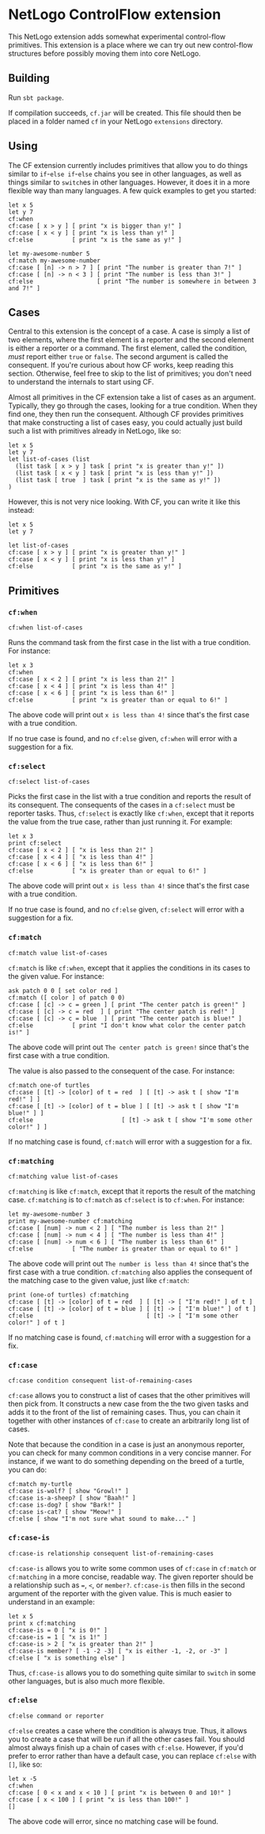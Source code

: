 
# NetLogo ControlFlow extension

This NetLogo extension adds somewhat experimental control-flow primitives. This extension is a place where we can try out new control-flow structures before possibly moving them into core NetLogo.

## Building

Run `sbt package`.

If compilation succeeds, `cf.jar` will be created. This file should then be placed in a folder named `cf` in your NetLogo `extensions` directory.

## Using

The CF extension currently includes primitives that allow you to do things similar to `if`-`else if`-`else` chains you see in other languages, as well as things similar to `switch`es in other languages. However, it does it in a more flexible way than many languages. A few quick examples to get you started:

```
let x 5
let y 7
cf:when
cf:case [ x > y ] [ print "x is bigger than y!" ]
cf:case [ x < y ] [ print "x is less than y!" ]
cf:else           [ print "x is the same as y!" ]
```

```
let my-awesome-number 5
cf:match my-awesome-number
cf:case [ [n] -> n > 7 ] [ print "The number is greater than 7!" ]
cf:case [ [n] -> n < 3 ] [ print "The number is less than 3!" ]
cf:else                  [ print "The number is somewhere in between 3 and 7!" ]
```

## Cases

Central to this extension is the concept of a case. A case is simply a list of two elements, where the first element is a reporter and the second element is either a reporter or a command. The first element, called the condition, *must* report either `true` or `false`. The second argument is called the consequent. If you're curious about how CF works, keep reading this section. Otherwise, feel free to skip to the list of primitives; you don't need to understand the internals to start using CF.

Almost all primitives in the CF extension take a list of cases as an argument. Typically, they go through the cases, looking for a true condition. When they find one, they then run the consequent. Although CF provides primitives that make constructing a list of cases easy, you could actually just build such a list with primitives already in NetLogo, like so:

```
let x 5
let y 7
let list-of-cases (list
  (list task [ x > y ] task [ print "x is greater than y!" ])
  (list task [ x < y ] task [ print "x is less than y!" ])
  (list task [ true  ] task [ print "x is the same as y!" ])
)
```

However, this is not very nice looking. With CF, you can write it like this instead:

```
let x 5
let y 7

let list-of-cases
cf:case [ x > y ] [ print "x is greater than y!" ]
cf:case [ x < y ] [ print "x is less than y!" ]
cf:else           [ print "x is the same as y!" ]
```


## Primitives


### `cf:when`

```NetLogo
cf:when list-of-cases
```


Runs the command task from the first case in the list with a true condition. For instance:

```NetLogo
let x 3
cf:when
cf:case [ x < 2 ] [ print "x is less than 2!" ]
cf:case [ x < 4 ] [ print "x is less than 4!" ]
cf:case [ x < 6 ] [ print "x is less than 6!" ]
cf:else           [ print "x is greater than or equal to 6!" ]
```

The above code will print out `x is less than 4!` since that's the first case with a true condition.

If no true case is found, and no `cf:else` given, `cf:when` will error with a suggestion for a fix.


### `cf:select`

```NetLogo
cf:select list-of-cases
```


Picks the first case in the list with a true condition and reports the result of its consequent. The consequents of the cases in a `cf:select` must be reporter tasks. Thus, `cf:select` is exactly like `cf:when`, except that it reports the value from the true case, rather than just running it. For example:


```NetLogo
let x 3
print cf:select
cf:case [ x < 2 ] [ "x is less than 2!" ]
cf:case [ x < 4 ] [ "x is less than 4!" ]
cf:case [ x < 6 ] [ "x is less than 6!" ]
cf:else           [ "x is greater than or equal to 6!" ]
```

The above code will print out `x is less than 4!` since that's the first case with a true condition.

If no true case is found, and no `cf:else` given, `cf:select` will error with a suggestion for a fix.


### `cf:match`

```NetLogo
cf:match value list-of-cases
```


`cf:match` is like `cf:when`, except that it applies the conditions in its cases to the given value. For instance:

```NetLogo
ask patch 0 0 [ set color red ]
cf:match ([ color ] of patch 0 0)
cf:case [ [c] -> c = green ] [ print "The center patch is green!" ]
cf:case [ [c] -> c = red  ] [ print "The center patch is red!" ]
cf:case [ [c] -> c = blue  ] [ print "The center patch is blue!" ]
cf:else           [ print "I don't know what color the center patch is!" ]
```

The above code will print out `The center patch is green!` since that's the first case with a true condition.

The value is also passed to the consequent of the case. For instance:

```NetLogo
cf:match one-of turtles
cf:case [ [t] -> [color] of t = red  ] [ [t] -> ask t [ show "I'm red!" ] ]
cf:case [ [t] -> [color] of t = blue ] [ [t] -> ask t [ show "I'm blue!" ] ]
cf:else                         [ [t] -> ask t [ show "I'm some other color!" ] ]
```

If no matching case is found, `cf:match` will error with a suggestion for a fix.


### `cf:matching`

```NetLogo
cf:matching value list-of-cases
```


`cf:matching` is like `cf:match`, except that it reports the result of the matching case. `cf:matching` is to `cf:match` as `cf:select` is to `cf:when`. For instance:

```NetLogo
let my-awesome-number 3
print my-awesome-number cf:matching
cf:case [ [num] -> num < 2 ] [ "The number is less than 2!" ]
cf:case [ [num] -> num < 4 ] [ "The number is less than 4!" ]
cf:case [ [num] -> num < 6 ] [ "The number is less than 6!" ]
cf:else           [ "The number is greater than or equal to 6!" ]
```

The above code will print out `The number is less than 4!` since that's the first case with a true condition.
`cf:matching` also applies the consequent of the matching case to the given value, just like `cf:match`:

```NetLogo
print (one-of turtles) cf:matching
cf:case [ [t] -> [color] of t = red  ] [ [t] -> [ "I'm red!" ] of t ]
cf:case [ [t] -> [color] of t = blue ] [ [t] -> [ "I'm blue!" ] of t ]
cf:else                                [ [t] -> [ "I'm some other color!" ] of t ]
```

If no matching case is found, `cf:matching` will error with a suggestion for a fix.


### `cf:case`

```NetLogo
cf:case condition consequent list-of-remaining-cases
```


`cf:case` allows you to construct a list of cases that the other primitives will then pick from. It constructs a new case from the the two given tasks and adds it to the front of the list of remaining cases. Thus, you can chain it together with other instances of `cf:case` to create an arbitrarily long list of cases.

Note that because the condition in a case is just an anonymous reporter, you can check for many common conditions in a very concise manner. For instance, if we want to do something depending on the breed of a turtle, you can do:

```NetLogo
cf:match my-turtle
cf:case is-wolf? [ show "Growl!" ]
cf:case is-a-sheep? [ show "Baah!" ]
cf:case is-dog? [ show "Bark!" ]
cf:case is-cat? [ show "Meow!" ]
cf:else [ show "I'm not sure what sound to make..." ]
```


### `cf:case-is`

```NetLogo
cf:case-is relationship consequent list-of-remaining-cases
```


`cf:case-is` allows you to write some common uses of `cf:case` in `cf:match` or `cf:matching` in a more concise, readable way. The given reporter should be a relationship such as `=`, `<`, or `member?`. `cf:case-is` then fills in the second argument of the reporter with the given value. This is much easier to understand in an example:

```
let x 5
print x cf:matching
cf:case-is = 0 [ "x is 0!" ]
cf:case-is = 1 [ "x is 1!" ]
cf:case-is > 2 [ "x is greater than 2!" ]
cf:case-is member? [ -1 -2 -3] [ "x is either -1, -2, or -3" ]
cf:else [ "x is something else" ]
```

Thus, `cf:case-is` allows you to do something quite similar to `switch` in some other languages, but is also much more flexible.


### `cf:else`

```NetLogo
cf:else command or reporter
```


`cf:else` creates a case where the condition is always true. Thus, it allows you to create a case that will be run if all the other cases fail. You should almost always finish up a chain of cases with `cf:else`. However, if you'd prefer to error rather than have a default case, you can replace `cf:else` with `[]`, like so:

```NetLogo
let x -5
cf:when
cf:case [ 0 < x and x < 10 ] [ print "x is between 0 and 10!" ]
cf:case [ x < 100 ] [ print "x is less than 100!" ]
[]
```

The above code will error, since no matching case will be found.

